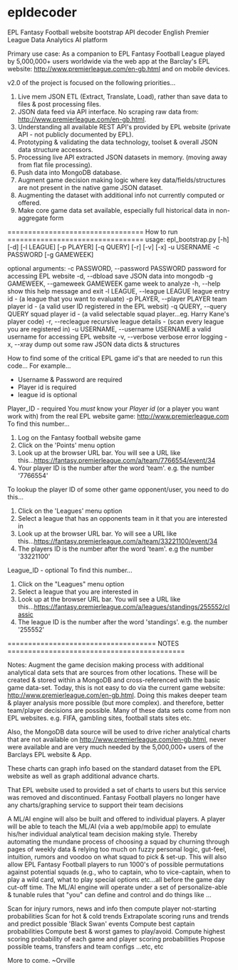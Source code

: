 # epldecoder
EPL Fantasy Football website bootstrap API decoder
English Premier League Data Analytics AI platform

Primary use case: As a companion to EPL Fantasy Football League played by 5,000,000+ users worldwide via the web app at the Barclay's EPL website: http://www.premierleague.com/en-gb.html and on mobile devices.

v2.0 of the project is focused on the following priorities...

1. Live mem JSON ETL (Extract, Translate, Load), rather than save data to files & post processing files.
2. JSON data feed via API interface. No scraping raw data from: http://www.premierleague.com/en-gb.html.
3. Understanding all available REST API's provided by EPL website (private API - not publicly documented by EPL).
4. Prototyping & validating the data technology, toolset & overall JSON data structure accessors.
5. Processing live API extracted JSON datasets in memory. (moving away from flat file processing).
6. Push data into MongoDB database.
7. Augment game decision making logic where key data/fields/structures are not present in the native game JSON dataset.
8. Augmenting the dataset with additional info not currently computed or offered.
9. Make core game data set available, especially full historical data in non-aggregate form

================================= How to run =================================
usage: epl_bootstrap.py [-h] [-d] [-l LEAGUE] [-p PLAYER] [-q QUERY] [-r] [-v] [-x] -u USERNAME -c PASSWORD [-g GAMEWEEK]

optional arguments:
  -c PASSWORD, --password PASSWORD  password for accessing EPL website
  -d, --dbload                      save JSON data into mongodb
  -g GAMEWEEK, --gameweek GAMEWEEK  game week to analyze
  -h, --help                        show this help message and exit
  -l LEAGUE, --league LEAGUE        league entry id - (a league that you want to evaluate)
  -p PLAYER, --player PLAYER        team player id - (a valid user ID registered in the EPL websit)
  -q QUERY, --query QUERY           squad player id - (a valid selectable squad player...eg. Harry Kane's player code)
  -r, --recleague                   recursive league details - (scan every league you are registered in)
  -u USERNAME, --username USERNAME  a valid username for accessing EPL website
  -v, --verbose                     verbose error logging
  -x, --xray                        dump out some raw JSON data dicts & structures

How to find some of the critical EPL game id's that are needed to run this code...
For example...
- Username & Password are required
- Player id is required
- league id is optional

Player_ID - required
You *must* know your *Player id* (or a player you want work with) from the real EPL website game: http://www.premierleague.com
To find this number...
1. Log on the Fantasy football website game
2. Click on the 'Points' menu option
3. Look up at the browser URL bar. You will see a URL like this...https://fantasy.premierleague.com/a/team/7766554/event/34
4. Your player ID is the number after the word 'team'. e.g. the number '7766554'

To lookup the player ID of some other game opponent/user, you need to do this...
1. Click on the 'Leagues' menu option
2. Select a league that has an opponents team in it that you are interested in
3. Look up at the browser URL bar. Yo will see a URL like this...https://fantasy.premierleague.com/a/team/33221100/event/34
4. The players ID is the number after the word 'team'. e.g the number '33221100'

League_ID - optional
To find this number...
1. Click on the "Leagues" menu option
2. Select a league that you are interested in
3. Look up at the browser URL bar. You will see a URL like this...https://fantasy.premierleague.com/a/leagues/standings/255552/classic
4. The league ID is the number after the word 'standings'. e.g. the number '255552'

==================================== NOTES ===========================================

Notes:
Augment the game decision making process with additional analytical data sets that are sources from other locations. These will be created & stored within a MongoDB and cross-referenced with the basic game data-set. Today, this is not easy to do via the current game website: http://www.premierleague.com/en-gb.html. Doing this makes deeper team & player analysis more possible (but more complex). and therefore, better team/player decisions are possible. Many of these data sets come from non EPL websites. e.g. FIFA, gambling sites, football stats sites etc.

Also, the MongoDB data source will be used to drive richer analytical charts that are not available on http://www.premierleague.com/en-gb.html, never were available and are very much needed by the 5,000,000+ users of the Barclays EPL website & App.

These charts can graph info based on the standard dataset from the EPL website as well as graph additional advance charts.

That EPL website used to provided a set of charts to users but this service was removed and discontinued. Fantasy Football players no longer have any charts/graphing service to support their team decisions

A ML/AI engine will also be built and offered to individual players. A player will be able to teach the ML/AI (via a web app/mobile app) to emulate his/her individual analytical team decision making style. Thereby automating the mundane process of choosing a squad by churning through pages of weekly data & relying too much on fuzzy personal logic, gut-feel, intuition, rumors and voodoo on what squad to pick & set-up. This will also allow EPL Fantasy Football players to run 1000's of possible permutations against potential squads (e.g., who to captain, who to vice-captain, when to play a wild card, what to play special options etc...all before the game day cut-off time.
The ML/AI engine will operate under a set of personalize-able & tunable rules that "you" can define and control and do things like ...

Scan for injury rumors, news and info then compute player not-starting probabilities
Scan for hot & cold trends
Extrapolate scoring runs and trends and predict possible 'Black Swan' events
Compute best captain probabilities
Compute best & worst games to play/avoid.
Compute highest scoring probability of each game and player scoring probabilities
Propose possible teams, transfers and team configs
...etc, etc

More to come. ~Orville
